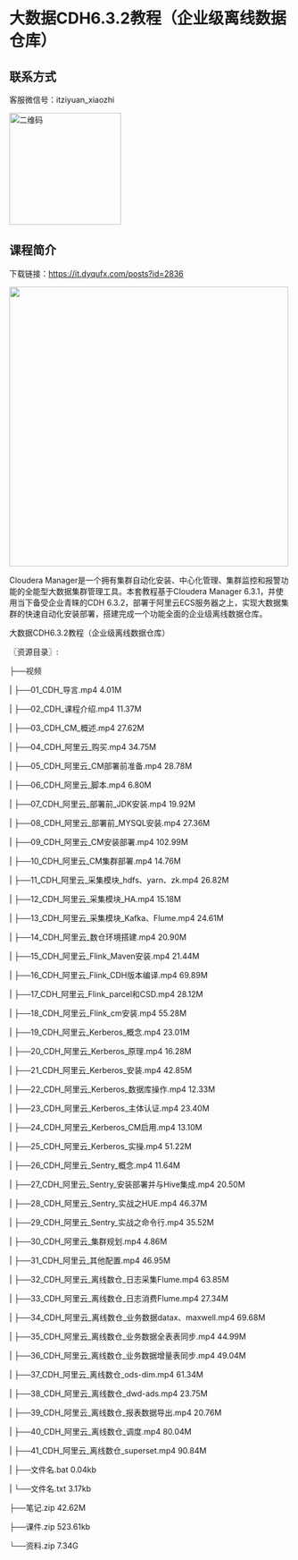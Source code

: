 # 大数据CDH6.3.2教程（企业级离线数据仓库）

## 联系方式

客服微信号：itziyuan_xiaozhi

<img src="https://ziyuanyun.oss-cn-guangzhou.aliyuncs.com/common/20240614073449/666b82192834a.jpg" width="200" height="200" alt="二维码">

## 课程简介

下载链接：https://it.dyqufx.com/posts?id=2836

<img src="https://ziyuanyun.oss-cn-guangzhou.aliyuncs.com/yun/20240515184345/664491e1eeb50.jpg" width="500" alt="">

  Cloudera Manager是一个拥有集群自动化安装、中心化管理、集群监控和报警功能的全能型大数据集群管理工具。本套教程基于Cloudera Manager 6.3.1，并使用当下备受企业青睐的CDH 6.3.2，部署于阿里云ECS服务器之上，实现大数据集群的快速自动化安装部署，搭建完成一个功能全面的企业级离线数据仓库。

 大数据CDH6.3.2教程（企业级离线数据仓库）



 〖资源目录〗:

 ├──视频

 | ├──01_CDH_导言.mp4 4.01M

 | ├──02_CDH_课程介绍.mp4 11.37M

 | ├──03_CDH_CM_概述.mp4 27.62M

 | ├──04_CDH_阿里云_购买.mp4 34.75M

 | ├──05_CDH_阿里云_CM部署前准备.mp4 28.78M

 | ├──06_CDH_阿里云_脚本.mp4 6.80M

 | ├──07_CDH_阿里云_部署前_JDK安装.mp4 19.92M

 | ├──08_CDH_阿里云_部署前_MYSQL安装.mp4 27.36M

 | ├──09_CDH_阿里云_CM安装部署.mp4 102.99M

 | ├──10_CDH_阿里云_CM集群部署.mp4 14.76M

 | ├──11_CDH_阿里云_采集模块_hdfs、yarn、zk.mp4 26.82M

 | ├──12_CDH_阿里云_采集模块_HA.mp4 15.18M

 | ├──13_CDH_阿里云_采集模块_Kafka、Flume.mp4 24.61M

 | ├──14_CDH_阿里云_数仓环境搭建.mp4 20.90M

 | ├──15_CDH_阿里云_Flink_Maven安装.mp4 21.44M

 | ├──16_CDH_阿里云_Flink_CDH版本编译.mp4 69.89M

 | ├──17_CDH_阿里云_Flink_parcel和CSD.mp4 28.12M

 | ├──18_CDH_阿里云_Flink_cm安装.mp4 55.28M

 | ├──19_CDH_阿里云_Kerberos_概念.mp4 23.01M

 | ├──20_CDH_阿里云_Kerberos_原理.mp4 16.28M

 | ├──21_CDH_阿里云_Kerberos_安装.mp4 42.85M

 | ├──22_CDH_阿里云_Kerberos_数据库操作.mp4 12.33M

 | ├──23_CDH_阿里云_Kerberos_主体认证.mp4 23.40M

 | ├──24_CDH_阿里云_Kerberos_CM启用.mp4 13.10M

 | ├──25_CDH_阿里云_Kerberos_实操.mp4 51.22M

 | ├──26_CDH_阿里云_Sentry_概念.mp4 11.64M

 | ├──27_CDH_阿里云_Sentry_安装部署并与Hive集成.mp4 20.50M

 | ├──28_CDH_阿里云_Sentry_实战之HUE.mp4 46.37M

 | ├──29_CDH_阿里云_Sentry_实战之命令行.mp4 35.52M

 | ├──30_CDH_阿里云_集群规划.mp4 4.86M

 | ├──31_CDH_阿里云_其他配置.mp4 46.95M

 | ├──32_CDH_阿里云_离线数仓_日志采集Flume.mp4 63.85M

 | ├──33_CDH_阿里云_离线数仓_日志消费Flume.mp4 27.34M

 | ├──34_CDH_阿里云_离线数仓_业务数据datax、maxwell.mp4 69.68M

 | ├──35_CDH_阿里云_离线数仓_业务数据全表表同步.mp4 44.99M

 | ├──36_CDH_阿里云_离线数仓_业务数据增量表同步.mp4 49.04M

 | ├──37_CDH_阿里云_离线数仓_ods-dim.mp4 61.34M

 | ├──38_CDH_阿里云_离线数仓_dwd-ads.mp4 23.75M

 | ├──39_CDH_阿里云_离线数仓_报表数据导出.mp4 20.76M

 | ├──40_CDH_阿里云_离线数仓_调度.mp4 80.04M

 | ├──41_CDH_阿里云_离线数仓_superset.mp4 90.84M

 | ├──文件名.bat 0.04kb

 | └──文件名.txt 3.17kb

 ├──笔记.zip 42.62M

 ├──课件.zip 523.61kb

 └──资料.zip 7.34G

  
